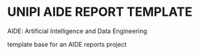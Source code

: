 # UNIPI AIDE REPORT TEMPLATE

AIDE: Artificial Intelligence and Data Engineering

template base for an AIDE reports project


